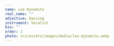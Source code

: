 ```yaml
---
name: Leo Dynamite
real_name: ""
adjective: Dancing
instrument: Vocalist
bio: ""
order: 1
photo: src/assets/images/media/leo-dynamite.webp
---
```

